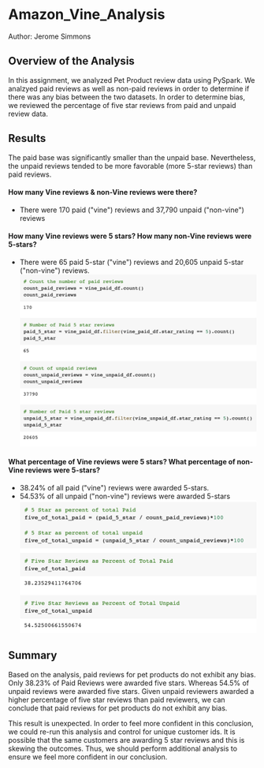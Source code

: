 # Amazon_Vine_Analysis
Author: Jerome Simmons

## Overview of the Analysis
In this assignment, we analyzed Pet Product review data using PySpark. We analzyed paid reviews as well as non-paid reviews in order to determine if there was any bias between the two datasets. In order to determine bias, we reviewed the percentage of five star reviews from paid and unpaid review data.

## Results
The paid base was significantly smaller than the unpaid base. Nevertheless, the unpaid reviews tended to be more favorable (more 5-star reviews) than paid reviews.

#### How many Vine reviews & non-Vine reviews were there?
* There were 170 paid ("vine") reviews and 37,790 unpaid ("non-vine") reviews

#### How many Vine reviews were 5 stars? How many non-Vine reviews were 5-stars?
* There were 65 paid 5-star ("vine") reviews and 20,605 unpaid 5-star ("non-vine") reviews.
![Images/Review_Totals.png](Images/Review_Totals.png)

#### What percentage of Vine reviews were 5 stars? What percentage of non-Vine reviews were 5-stars?
* 38.24% of all paid ("vine") reviews were awarded 5-stars.
* 54.53% of all unpaid ("non-vine") reviews were awarded 5-stars
![Images/Review_Percentages.png](Images/Review_Percentages.png)

## Summary
Based on the analysis, paid reviews for pet products do not exhibit any bias. Only 38.23% of Paid Reviews were awarded five stars. Whereas 54.5% of unpaid reviews were awarded five stars. Given unpaid reviewers awarded a higher percentage of five star reviews than paid reviewers, we can conclude that paid reviews for pet products do not exhibit any bias.

This result is unexpected. In order to feel more confident in this conclusion, we could re-run this analysis and control for unique customer ids. It is possible that the same customers are awarding 5 star reviews and this is skewing the outcomes. Thus, we should perform additional analysis to ensure we feel more confident in our conclusion.
